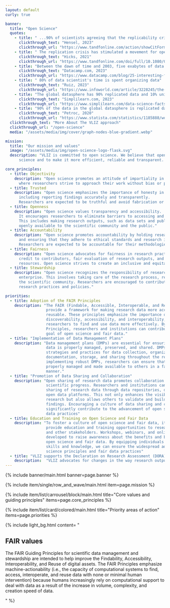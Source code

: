 ```yaml
---
layout: default
curly: true

banner:
  title: "Open Science"
  quotes:
    - title: " ...90% of scientists agreeing that the replicability crisis is real"
      clickthrough_text: "Hensel, 2023"
      clickthrough_url: "https://www.tandfonline.com/action/showCitFormats?doi=10.1080%2F08989621.2021.1981870"
    - title: " The replication crisis has stimulated a movement for open science, encouraging or even requiring researchers to publish their raw data and analysis code... One common response to the replication crisis has been to call for open science"
      clickthrough_text: "Hicks, 2021"
      clickthrough_url: "https://www.tandfonline.com/doi/full/10.1080/08989621.2021.1962713"
    - title: "Between the dawn of time and 2003, five exabytes of data had been created at Google. By 2010, this amount of data was being created every two days, and by 2021 it was being created every 40 minutes. There are approximately 400,000 bytes of data for every grain of sand on earth"
      clickthrough_text: "Datacamp.com, 2023"
      clickthrough_url: "https://www.datacamp.com/blog/25-interesting-facts-about-data-science"
    - title: " 80% of data scientist's time is spent organizing data"
      clickthrough_text: "Ruiz, 2023"
      clickthrough_url: "https://www.infoworld.com/article/3228245/the-80-20-data-science-dilemma.html"
    - title: "The global datasphere has 90% replicated data and 10% unique data. In the worldwide digital universe, between 80 and 90% of the data is unstructured"
      clickthrough_text: "Simplilearn.com, 2023"
      clickthrough_url: "https://www.simplilearn.com/data-science-facts-article"
    - title: "90% of the data in the global datasphere is replicated data"
      clickthrough_text: "Petroc, 2020"
      clickthrough_url: "https://www.statista.com/statistics/1185888/worldwide-global-datasphere-unique-replicated-data/"
  clickthrough_text: "More About The VLIZ approach"
  clickthrough_url: "/open-science"
  media: "/assets/media/img/cover/graph-nodes-blue-gradient.webp"

mission:
  title: "Our mission and values"
  image: "/assets/media/img/open-science-logo-flask.svg"
  description: "VLIZ is committed to open science. We believe that open science is the best way to advance 
      science and to make it more efficient, reliable and transparent. We are convinced that open science is the best way to make science more inclusive and to increase its societal impact. We are committed to open science because we believe that it is the best way to make science more fun."

core_principles:
  - title: Objectivity
    description: "Open science promotes an attitude of impartiality in research, 
      where researchers strive to approach their work without bias or personal interests."
  - title: Trusted
    description: "Open science emphasizes the importance of honesty in all aspects of research, 
      including reporting findings accurately and transparently. 
      Researchers are expected to be truthful and avoid fabrication or falsification of data."
  - title: Openness
    description: "Open science values transparency and accessibility. 
      It encourages researchers to eliminate barriers to accessing and sharing data, materials, experiences, and tools. 
      This includes making research outputs, such as data sets and publications, 
      openly available to the scientific community and the public."
  - title: Accountability
    description: "Open science promotes accountability by holding researchers responsible for their actions 
      and ensuring that they adhere to ethical standards and research integrity. 
      Researchers are expected to be accountable for their methodologies, results, and interpretations."
  - title: Fairness
    description: "Open science advocates for fairness in research practices. This includes fair attribution of 
      credit to contributors, fair evaluation of research outputs, and fair access to research opportunities and 
      resources. Open science strives to create an inclusive and equitable research environment."
  - title: Stewardship
    description: "Open science recognizes the responsibility of researchers to protect and promote the research 
      enterprise. This involves taking care of the research process, resources, and relationships within 
      the scientific community. Researchers are encouraged to contribute to the development and improvement of 
      research practices and policies."

priorities:
  - title: Adoption of the FAIR Principles
    description: "The FAIR (Findable, Accessible, Interoperable, and Reusable) Principles
                  provide a framework for making research data more accessible and
                  reusable. These principles emphasize the importance of data
                  discoverability, accessibility, and interoperability, enabling
                  researchers to find and use data more effectively. By adopting the FAIR
                  Principles, researchers and institutions can contribute to the overall
                  goal of open science and fair data."
  - title: "Implementation of Data Management Plans"
    description: "Data management plans (DMPs) are essential for ensuring that research
                  data is properly managed, preserved, and shared. DMPs outline the
                  strategies and practices for data collection, organization,
                  documentation, storage, and sharing throughout the research process. By
                  implementing robust DMPs, researchers can ensure that their data is
                  properly managed and made available to others in a fair and transparent
                  manner."
  - title: "Promotion of Data Sharing and Collaboration"
    description: "Open sharing of research data promotes collaboration and accelerates
                  scientific progress. Researchers and institutions can prioritize the
                  sharing of research data through data repositories, data archives, and
                  open data platforms. This not only enhances the visibility and impact of
                  research but also allows others to validate and build upon existing
                  findings. Encouraging a culture of data sharing and collaboration can
                  significantly contribute to the advancement of open science and fair
                  data practices"
  - title: Education and Training on Open Science and Fair Data
    description: "To foster a culture of open science and fair data, it is important to
                  provide education and training opportunities to researchers, students,
                  and other stakeholders. Workshops, webinars, and online resources can be
                  developed to raise awareness about the benefits and best practices of
                  open science and fair data. By equipping individuals with the necessary
                  skills and knowledge, we can ensure the widespread adoption of open
                  science principles and fair data practices"
  - title: "VLIZ supports the Declaration on Research Assessment (DORA)"
    description:  "VLIZ advocates for changes in the way research outputs are assessed and evaluated and encourages a more holistic and fair approach to assessing research outputs."
---
```


{% include banner/main.html banner=page.banner %}

{% include item/single/row_and_wave/main.html item=page.mission %}


{% include item/list/carrousel/block/main.html 
    title="Core values and guiding principles"
    items=page.core_principles 
%}

{% include item/list/card/colored/main.html 
    title="Priority areas of action"
    items=page.priorities 
%}

{% include light_bg.html content=
"<h2>FAIR values</h2>
<p>
    The FAIR Guiding Principles for scientific data management and stewardship are intended to help improve the
    Findability, Accessibility, Interoperability, and Reuse of digital assets. The FAIR Principles emphasize
    machine-actionability (i.e., the capacity of computational systems to find, access, interoperate, and reuse data
    with none or minimal human intervention) because humans increasingly rely on computational support to deal with
    data as a result of the increase in volume, complexity, and creation speed of data.
</p>
"
%}
